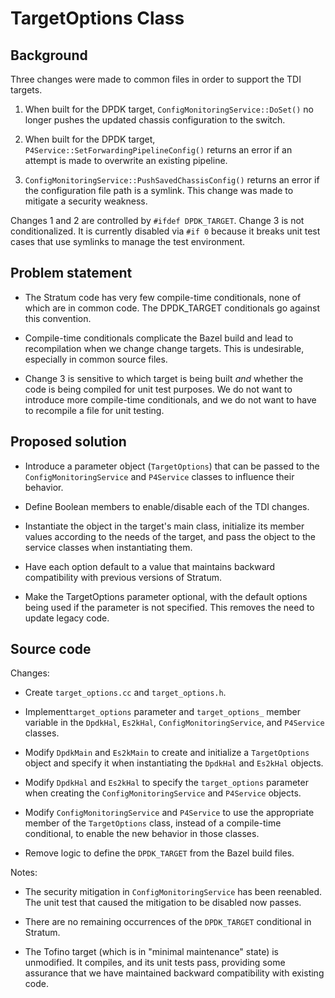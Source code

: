 # TargetOptions Class

## Background

Three changes were made to common files in order to support the TDI targets.

1. When built for the DPDK target, `ConfigMonitoringService::DoSet()` no
   longer pushes the updated chassis configuration to the switch.

2. When built for the DPDK target, `P4Service::SetForwardingPipelineConfig()`
   returns an error if an attempt is made to overwrite an existing pipeline.

3. `ConfigMonitoringService::PushSavedChassisConfig()` returns an error if
   the configuration file path is a symlink. This change was made to mitigate
   a security weakness.

Changes 1 and 2 are controlled by `#ifdef DPDK_TARGET`. Change 3 is
not conditionalized. It is currently disabled via `#if 0` because it breaks
unit test cases that use symlinks to manage the test environment.

## Problem statement

- The Stratum code has very few compile-time conditionals, none of which are
  in common code. The DPDK_TARGET conditionals go against this convention.

- Compile-time conditionals complicate the Bazel build and lead to
  recompilation when we change change targets. This is undesirable,
  especially in common source files.

- Change 3 is sensitive to which target is being built *and* whether the code
  is being compiled for unit test purposes. We do not want to introduce more
  compile-time conditionals, and we do not want to have to recompile a file
  for unit testing.

## Proposed solution

- Introduce a parameter object (`TargetOptions`) that can be passed to the
  `ConfigMonitoringService` and `P4Service` classes to influence their
  behavior.

- Define Boolean members to enable/disable each of the TDI changes.

- Instantiate the object in the target's main class, initialize its member
  values according to the needs of the target, and pass the object to the
  service classes when instantiating them.

- Have each option default to a value that maintains backward compatibility
  with previous versions of Stratum.

- Make the TargetOptions parameter optional, with the default options being
  used if the parameter is not specified. This removes the need to update
  legacy code.

## Source code

Changes:

- Create `target_options.cc` and `target_options.h`.

- Implement`target_options` parameter and `target_options_` member variable
in the `DpdkHal`, `Es2kHal`, `ConfigMonitoringService`, and `P4Service` classes.

- Modify `DpdkMain` and `Es2kMain` to create and initialize a `TargetOptions`
object and specify it when instantiating the `DpdkHal` and `Es2kHal` objects.

- Modify `DpdkHal` and `Es2kHal` to specify the `target_options` parameter
when creating the `ConfigMonitoringService` and `P4Service` objects.

- Modify `ConfigMonitoringService` and `P4Service` to use the appropriate
member of the `TargetOptions` class, instead of a compile-time conditional,
to enable the new behavior in those classes.

- Remove logic to define the `DPDK_TARGET` from the Bazel build files.

Notes:

- The security mitigation in `ConfigMonitoringService` has been reenabled.
  The unit test that caused the mitigation to be disabled now passes.

- There are no remaining occurrences of the `DPDK_TARGET` conditional in
  Stratum.

- The Tofino target (which is in "minimal maintenance" state) is unmodified.
  It compiles, and its unit tests pass, providing some assurance that we
  have maintained backward compatibility with existing code.
